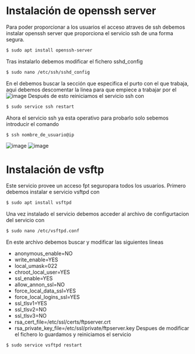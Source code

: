 # Instalación de openssh server
Para poder proporcionar a los usuarios el acceso atraves de ssh debemos instalar openssh server que proporciona el servicio ssh de una forma segura.
```bash
$ sudo apt install openssh-server
```
Tras instalarlo debemos modificar el fichero sshd_config
```bash
$ sudo nano /etc/ssh/sshd_config
``` 

En el debemos buscar la sección que especifica el purto con el que trabaja, aqui debemos descomentar la linea para que empiece a trabajar por el 
![image](https://user-images.githubusercontent.com/91255763/220370469-02ef85ff-cd84-44e3-9ac8-c2a8f96bd27a.png)
Después de esto reiniciamos el servicio ssh con
```bash
$ sudo service ssh restart
```
Ahora el servicio ssh ya esta operativo para probarlo solo sebemos introducir el comando
```bash
$ ssh nombre_de_usuario@ip
```
![image](https://user-images.githubusercontent.com/91255763/220383509-af84181a-8535-45fc-b277-67b420022ea6.png)
![image](https://user-images.githubusercontent.com/91255763/220383814-44787581-bdc5-427d-82d2-60d577399b2e.png)

# Instalación de vsftp
Este servicio provee un acceso fpt seguropara todos los usuarios. 
Primero debemos instalar e servicio vsftpd con
```bash 
$ sudo apt install vsftpd
```
Una vez instalado el servicio debemos acceder al archivo de configurtacion del servicio con
```bash 
$ sudo nano /etc/vsftpd.conf
```
En este archivo debemos buscar y modificar las siguientes lineas
  - anonymous_enable=NO
  - write_enable=YES
  - local_umask=022
  - chroot_local_user=YES
  - ssl_enable=YES
  - allow_annon_ssl=NO
  - force_local_data_ssl=YES
  - force_local_logins_ssl=YES
  - ssl_tlsv1=YES
  - ssl_tlsv2=NO
  - ssl_tlsv3=NO
  - rsa_cert_file=/etc/ssl/certs/ftpserver.crt
  - rsa_private_key_file=/etc/ssl/private/ftpserver.key
Despues de modificar el fichero lo guardamos y reiniciamos el servicio
```bash
$ sudo service vsftpd restart
```
